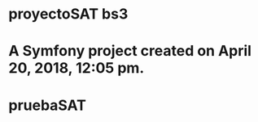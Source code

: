 
proyectoSAT bs3
===========

A Symfony project created on April 20, 2018, 12:05 pm.
=======
# pruebaSAT